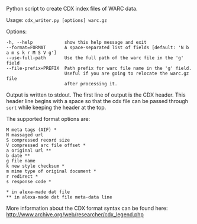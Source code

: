 Python script to create CDX index files of WARC data.

Usage: `cdx_writer.py [options] warc.gz`

Options:

    -h, --help            show this help message and exit
    --format=FORMAT       A space-separated list of fields [default: 'N b a m s k r M S V g']
    --use-full-path       Use the full path of the warc file in the 'g' field
    --file-prefix=PREFIX  Path prefix for warc file name in the 'g' field.
                          Useful if you are going to relocate the warc.gz file
                          after processing it.


Output is written to stdout. The first line of output is the CDX header.
This header line begins with a space so that the cdx file can be passed
through `sort` while keeping the header at the top.

The supported format options are:

    M meta tags (AIF) *
    N massaged url
    S compressed record size
    V compressed arc file offset *
    a original url **
    b date **
    g file name
    k new style checksum *
    m mime type of original document *
    r redirect *
    s response code *

    * in alexa-made dat file
    ** in alexa-made dat file meta-data line

More information about the CDX format syntax can be found here:
http://www.archive.org/web/researcher/cdx_legend.php
